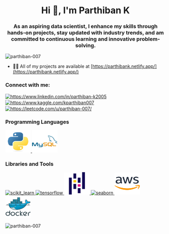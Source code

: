 <h1 align="center">Hi 👋, I'm Parthiban K</h1>
<h3 align="center">As an aspiring data scientist, I enhance my skills through hands-on projects, stay updated with industry trends, and am committed to continuous learning and innovative problem-solving.</h3>

<p align="left"> <img src="https://komarev.com/ghpvc/?username=parthiban-007&label=Profile%20views&color=0e75b6&style=flat" alt="parthiban-007" /> </p>

- 👨‍💻 All of my projects are available at [https://parthibank.netlify.app/](https://parthibank.netlify.app/)

<h3 align="left">Connect with me:</h3>
<p align="left">

<a href="https://linkedin.com/in/parthiban-k2005" target="blank"><img align="center" src="https://raw.githubusercontent.com/rahuldkjain/github-profile-readme-generator/master/src/images/icons/Social/linked-in-alt.svg" alt="https://www.linkedin.com/in/parthiban-k2005" height="30" width="40" /></a>
<a href="https://kaggle.com/kparthiban007" target="blank"><img align="center" src="https://raw.githubusercontent.com/rahuldkjain/github-profile-readme-generator/master/src/images/icons/Social/kaggle.svg" alt="https://www.kaggle.com/kparthiban007" height="30" width="40" /></a>
<a href="https://www.leetcode.com/u/parthiban-007/" target="blank"><img align="center" src="https://raw.githubusercontent.com/rahuldkjain/github-profile-readme-generator/master/src/images/icons/Social/leet-code.svg" alt="https://leetcode.com/u/parthiban-007/" height="30" width="40" /></a>
</p>

<h3 align="left">Programming Languages </h3>
<p align="left">
<a href="https://www.python.org" target="_blank" rel="noreferrer"> <img src="https://raw.githubusercontent.com/devicons/devicon/master/icons/python/python-original.svg" alt="python" width="80" height="70"/> </a>
<a href="https://www.mysql.com/" target="_blank" rel="noreferrer"> <img src="https://raw.githubusercontent.com/devicons/devicon/master/icons/mysql/mysql-original-wordmark.svg" alt="mysql" width="80" height="70"/></a> 

</p>
<h3 align="left">Libraries and Tools</h3>
<p align="left">
<a href="https://scikit-learn.org/" target="_blank" rel="noreferrer"> <img src="https://upload.wikimedia.org/wikipedia/commons/0/05/Scikit_learn_logo_small.svg" alt="scikit_learn" width="80" height="70"/> </a>
<a href="https://www.tensorflow.org" target="_blank" rel="noreferrer"> <img src="https://www.vectorlogo.zone/logos/tensorflow/tensorflow-icon.svg" alt="tensorflow" width="80" height="70"/> </a>
<a href="https://pandas.pydata.org/" target="_blank" rel="noreferrer"> <img src="https://raw.githubusercontent.com/devicons/devicon/2ae2a900d2f041da66e950e4d48052658d850630/icons/pandas/pandas-original.svg" alt="pandas" width="80" height="70"/> </a> 
<a href="https://seaborn.pydata.org/" target="_blank" rel="noreferrer"> <img src="https://seaborn.pydata.org/_images/logo-mark-lightbg.svg" alt="seaborn" width="80" height="70" /> </a>
<a href="https://aws.amazon.com" target="_blank" rel="noreferrer"> <img src="https://raw.githubusercontent.com/devicons/devicon/master/icons/amazonwebservices/amazonwebservices-original-wordmark.svg" alt="aws" width="80" height="70"/> </a> 
<a href="https://www.docker.com/" target="_blank" rel="noreferrer"> <img src="https://raw.githubusercontent.com/devicons/devicon/master/icons/docker/docker-original-wordmark.svg" alt="docker" width="80" height="70"/> </a> 
</p>

<p><img align="left" src="https://github-readme-stats.vercel.app/api/top-langs?username=parthiban-007&show_icons=true&locale=en&layout=compact" alt="parthiban-007" /></p>

